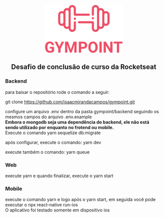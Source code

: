 <p align="center">
  <img src="https://github.com/isaacmirandacampos/gympoint/blob/master/.github/gympoint.png" width="250" >
</p>
<h2 align="center" >Desafio de conclusão de curso da Rocketseat</h2>

### Backend

para baixar o repositório rode o comando a seguir:

git clone https://github.com/isaacmirandacampos/gympoint.git <br/>

configure um arquivo .env dentro da pasta gympoint/backend seguindo os mesmos campos do arquivo .env.example <br/>
<strong>Embora o mongodb seja uma dependência do backend, ele não está sendo utilizado por enquanto no frotend ou mobile.</strong>
<br />
Execute o comando yarn sequelize db:migrate

após configurar, execute o comando: yarn dev <br/>

execute também o comando: yarn queue <br/>

### Web

execute yarn e quando finalizar, execute o yarn start <br />

### Mobile

execute o comando yarn e logo após o yarn start, em seguida você pode executar o npx react-native run-ios <br />
O aplicativo foi testado somente em dispositivo ios
